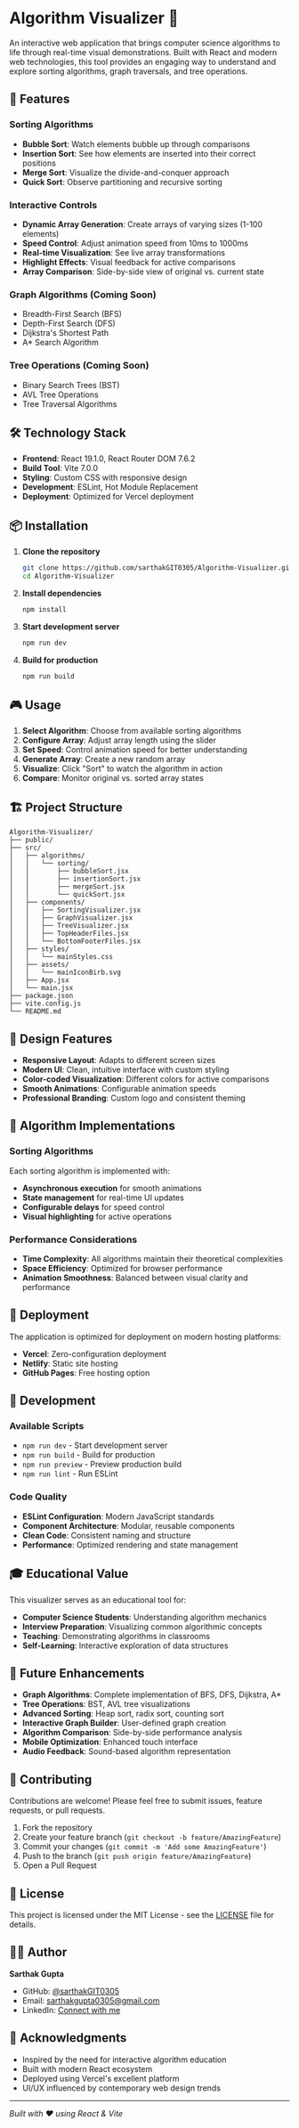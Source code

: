 # Algorithm Visualizer 🧠

An interactive web application that brings computer science algorithms to life through real-time visual demonstrations. Built with React and modern web technologies, this tool provides an engaging way to understand and explore sorting algorithms, graph traversals, and tree operations.

## 🚀 Features

### Sorting Algorithms
- **Bubble Sort**: Watch elements bubble up through comparisons
- **Insertion Sort**: See how elements are inserted into their correct positions
- **Merge Sort**: Visualize the divide-and-conquer approach
- **Quick Sort**: Observe partitioning and recursive sorting

### Interactive Controls
- **Dynamic Array Generation**: Create arrays of varying sizes (1-100 elements)
- **Speed Control**: Adjust animation speed from 10ms to 1000ms
- **Real-time Visualization**: See live array transformations
- **Highlight Effects**: Visual feedback for active comparisons
- **Array Comparison**: Side-by-side view of original vs. current state

### Graph Algorithms (Coming Soon)
- Breadth-First Search (BFS)
- Depth-First Search (DFS)
- Dijkstra's Shortest Path
- A* Search Algorithm

### Tree Operations (Coming Soon)
- Binary Search Trees (BST)
- AVL Tree Operations
- Tree Traversal Algorithms

## 🛠️ Technology Stack

- **Frontend**: React 19.1.0, React Router DOM 7.6.2
- **Build Tool**: Vite 7.0.0
- **Styling**: Custom CSS with responsive design
- **Development**: ESLint, Hot Module Replacement
- **Deployment**: Optimized for Vercel deployment

## 📦 Installation

1. **Clone the repository**
   ```bash
   git clone https://github.com/sarthakGIT0305/Algorithm-Visualizer.git
   cd Algorithm-Visualizer
   ```

2. **Install dependencies**
   ```bash
   npm install
   ```

3. **Start development server**
   ```bash
   npm run dev
   ```

4. **Build for production**
   ```bash
   npm run build
   ```

## 🎮 Usage

1. **Select Algorithm**: Choose from available sorting algorithms
2. **Configure Array**: Adjust array length using the slider
3. **Set Speed**: Control animation speed for better understanding
4. **Generate Array**: Create a new random array
5. **Visualize**: Click "Sort" to watch the algorithm in action
6. **Compare**: Monitor original vs. sorted array states

## 🏗️ Project Structure

```
Algorithm-Visualizer/
├── public/
├── src/
│   ├── algorithms/
│   │   └── sorting/
│   │       ├── bubbleSort.jsx
│   │       ├── insertionSort.jsx
│   │       ├── mergeSort.jsx
│   │       └── quickSort.jsx
│   ├── components/
│   │   ├── SortingVisualizer.jsx
│   │   ├── GraphVisualizer.jsx
│   │   ├── TreeVisualizer.jsx
│   │   ├── TopHeaderFiles.jsx
│   │   └── BottomFooterFiles.jsx
│   ├── styles/
│   │   └── mainStyles.css
│   ├── assets/
│   │   └── mainIconBirb.svg
│   ├── App.jsx
│   └── main.jsx
├── package.json
├── vite.config.js
└── README.md
```

## 🎨 Design Features

- **Responsive Layout**: Adapts to different screen sizes
- **Modern UI**: Clean, intuitive interface with custom styling
- **Color-coded Visualization**: Different colors for active comparisons
- **Smooth Animations**: Configurable animation speeds
- **Professional Branding**: Custom logo and consistent theming

## 🔧 Algorithm Implementations

### Sorting Algorithms
Each sorting algorithm is implemented with:
- **Asynchronous execution** for smooth animations
- **State management** for real-time UI updates
- **Configurable delays** for speed control
- **Visual highlighting** for active operations

### Performance Considerations
- **Time Complexity**: All algorithms maintain their theoretical complexities
- **Space Efficiency**: Optimized for browser performance
- **Animation Smoothness**: Balanced between visual clarity and performance

## 🚀 Deployment

The application is optimized for deployment on modern hosting platforms:

- **Vercel**: Zero-configuration deployment
- **Netlify**: Static site hosting
- **GitHub Pages**: Free hosting option

## 🧪 Development

### Available Scripts
- `npm run dev` - Start development server
- `npm run build` - Build for production
- `npm run preview` - Preview production build
- `npm run lint` - Run ESLint

### Code Quality
- **ESLint Configuration**: Modern JavaScript standards
- **Component Architecture**: Modular, reusable components
- **Clean Code**: Consistent naming and structure
- **Performance**: Optimized rendering and state management

## 🎓 Educational Value

This visualizer serves as an educational tool for:
- **Computer Science Students**: Understanding algorithm mechanics
- **Interview Preparation**: Visualizing common algorithmic concepts
- **Teaching**: Demonstrating algorithms in classrooms
- **Self-Learning**: Interactive exploration of data structures

## 🔮 Future Enhancements

- **Graph Algorithms**: Complete implementation of BFS, DFS, Dijkstra, A*
- **Tree Operations**: BST, AVL tree visualizations
- **Advanced Sorting**: Heap sort, radix sort, counting sort
- **Interactive Graph Builder**: User-defined graph creation
- **Algorithm Comparison**: Side-by-side performance analysis
- **Mobile Optimization**: Enhanced touch interface
- **Audio Feedback**: Sound-based algorithm representation

## 🤝 Contributing

Contributions are welcome! Please feel free to submit issues, feature requests, or pull requests.

1. Fork the repository
2. Create your feature branch (`git checkout -b feature/AmazingFeature`)
3. Commit your changes (`git commit -m 'Add some AmazingFeature'`)
4. Push to the branch (`git push origin feature/AmazingFeature`)
5. Open a Pull Request

## 📄 License

This project is licensed under the MIT License - see the [LICENSE](LICENSE) file for details.

## 👨‍💻 Author

**Sarthak Gupta**
- GitHub: [@sarthakGIT0305](https://github.com/sarthakGIT0305)
- Email: sarthakgupta0305@gmail.com
- LinkedIn: [Connect with me](https://linkedin.com/in/sarthakgupta0305)

## 🙏 Acknowledgments

- Inspired by the need for interactive algorithm education
- Built with modern React ecosystem
- Deployed using Vercel's excellent platform
- UI/UX influenced by contemporary web design trends

---

*Built with ❤️ using React & Vite*
